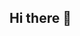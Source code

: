 ## Hi there 👋

<!--
**chalocabs/chalocabs** is a ✨ _special_ ✨ repository because its `README.md` (this file) appears on your GitHub profile.

Here are some ideas to get you started:

- 🔭 I’m currently working on make a app like ola and uber for taxi or cabs 
- 🌱 I’m currently learning how to make app
- 👯 I’m looking to collaborate on carry forward thi project
- 🤔 I’m looking for help with someone who can go with me in this projject
- 💬 Ask me about my project
- 📫 How to reach me - yashivam20@gmail.com
- 😄 Pronouns: ...
- ⚡ Fun fact: ...
-->
